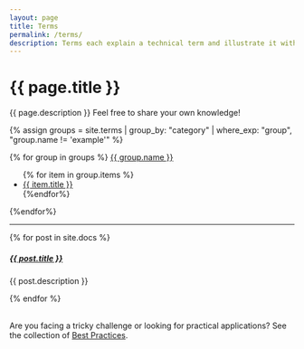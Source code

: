 ```yaml
---
layout: page
title: Terms
permalink: /terms/
description: Terms each explain a technical term and illustrate it with practical examples. They primarily serve the level of factual knowledge by providing background knowledge to develop practical applications with shape-changing interfaces.
---
```


# {{ page.title }}

{{ page.description }} 
Feel free to share your own knowledge!  

{% assign groups = site.terms | group_by: "category" | where_exp: "group", "group.name != 'example'" %}

{% for group in groups %}
<a class="capitalizeAll capitalizeAll topic topic-{{ group.name | downcase | strip | replace:'user experience', 'user-experience'}}" href="{{ site.baseurl }}/{{ group.name | downcase | strip | replace:'user experience', 'user-experience' }}/">{{ group.name }}</a> 

<ul class="plain column">
{% for item in group.items %}
<li>
    <a href="{{ item.url | prepend: site.baseurl }}">{{ item.title }}</a>
</li>
{%endfor%}
</ul>

{%endfor%}

<div class="section-index">
    <hr class="panel-line">
    {% for post in site.docs  %}        
    <div class="entry">
    <h5><a href="{{ post.url | prepend: site.baseurl }}">{{ post.title }}</a></h5>
    <p>{{ post.description }}</p>
    </div>{% endfor %}
</div>

<br>
<p>Are you facing a tricky challenge or looking for practical applications? See the collection of <a href="{{site.baseurl}}/best-practices">Best Practices</a>.</p>